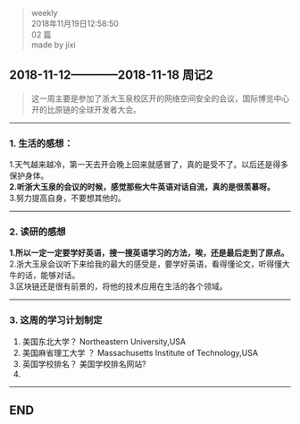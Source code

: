 > weekly  
> 2018年11月19日12:58:50         
> 02 篇  
>made by jixi

## 2018-11-12————2018-11-18 周记2

>这一周主要是参加了浙大玉泉校区开的网络空间安全的会议，国际博览中心开的比原链的全球开发者大会。

----------
### 1. 生活的感想：

1.天气越来越冷，第一天去开会晚上回来就感冒了，真的是受不了。以后还是得多保护身体。  
<b>2.听浙大玉泉的会议的时候，感觉那些大牛英语对话自流，真的是很羡慕呀。</b>  
3.努力提高自身，不要想其他的。  

----------
### 2. 读研的感想
<b>1.所以一定一定要学好英语，搜一搜英语学习的方法，唉，还是最后走到了原点。</b>  
2.浙大玉泉会议听下来给我的最大的感受是，要学好英语，看得懂论文，听得懂大牛的话，能够对话。  
3.区块链还是很有前景的，将他的技术应用在生活的各个领域。  


----------
### 3. 这周的学习计划制定
1. 美国东北大学？ Northeastern University,USA  
2. 美国麻省理工大学 ？ Massachusetts Institute of Technology,USA  
3. 英国学校排名？   美国学校排名网站?  
4. 


----------
## END

